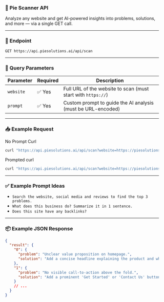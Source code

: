 ### 🧠 Pie Scanner API

Analyze any website and get AI-powered insights into problems, solutions, and more — via a single GET call.

---

### 🔗 Endpoint

```
GET https://api.piesolutions.ai/api/scan
```

---

### 🧾 Query Parameters

| Parameter | Required | Description                                                  |
| --------- | -------- | ------------------------------------------------------------ |
| `website` | ✅ Yes    | Full URL of the website to scan (must start with `https://`) |
| `prompt`  | ✅ Yes    | Custom prompt to guide the AI analysis (must be URL-encoded) |

---

### 📥 Example Request

No Prompt Curl
```bash
curl "https://api.piesolutions.ai/api/scan?website=https://piesolutions.ai"
```
Prompted curl
```bash
curl "https://api.piesolutions.ai/api/scan?website=https://piesolutions.ai&prompt=What%20do%20they%20do%20?"
```

---

### ✅ Example Prompt Ideas

* `Search the website, social media and reviews to find the top 3 problems.`
* `What does this business do? Summarize it in 1 sentence.`
* `Does this site have any backlinks?`

---

### 📦 Example JSON Response

```json
{
  "result": {
    "0": {
      "problem": "Unclear value proposition on homepage.",
      "solution": "Add a concise headline explaining the product and who it helps."
    },
    "1": {
      "problem": "No visible call-to-action above the fold.",
      "solution": "Add a prominent 'Get Started' or 'Contact Us' button in the header."
    }
    // ...
  }
}
```